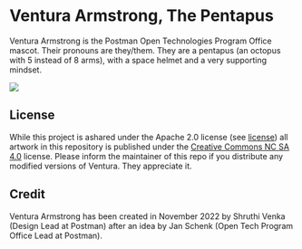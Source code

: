 # Ventura Armstrong, The Pentapus
Ventura Armstrong is the Postman Open Technologies Program Office mascot. Their pronouns are they/them. They are a pentapus (an octopus with 5 instead of 8 arms), with a space helmet and a very supporting mindset.

![](https://github.com/postman-open-technologies/ventura-armstrong/blob/main/designs/Ventura%20Armstrong%20bg.png)

## License
While this project is ashared under the Apache 2.0 license (see [license](./LICENSE)) all artwork in this repository is published under the [Creative Commons NC SA 4.0](https://creativecommons.org/licenses/by-nc-sa/4.0/) license.
Please inform the maintainer of this repo if you distribute any modified versions of Ventura. They appreciate it.

## Credit
Ventura Armstrong has been created in November 2022 by Shruthi Venka (Design Lead at Postman) after an idea by Jan Schenk (Open Tech Program Office Lead at Postman).

